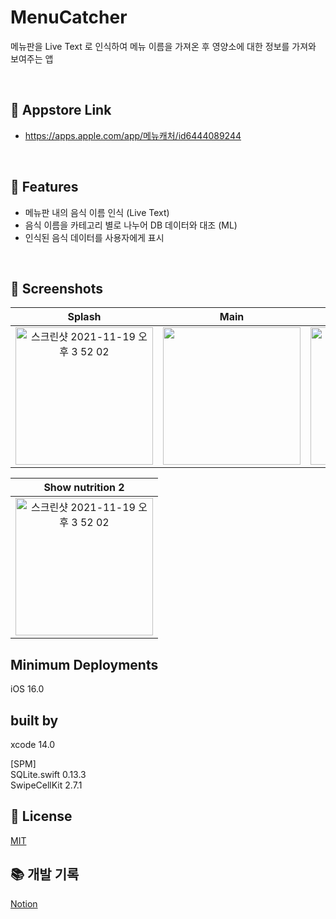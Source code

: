 # MenuCatcher
메뉴판을 Live Text 로 인식하여 메뉴 이름을 가져온 후 영양소에 대한 정보를 가져와 보여주는 앱

<br>

## 🍎 Appstore Link
- https://apps.apple.com/app/메뉴캐처/id6444089244

<br>

## 📌 Features
- 메뉴판 내의 음식 이름 인식 (Live Text)
- 음식 이름을 카테고리 별로 나누어 DB 데이터와 대조 (ML)
- 인식된 음식 데이터를 사용자에게 표시

<br>

## 🌃 Screenshots
| Splash | Main | Scan text | Show nutrition |
|:---:|:---:|:---:|:---:|
|<img width="220" alt="스크린샷 2021-11-19 오후 3 52 02" src="https://user-images.githubusercontent.com/56781342/199475432-0f907278-e805-4e2f-95df-a712db54a29e.png">|<img width="220" src="https://user-images.githubusercontent.com/56781342/199475936-5bc3fb33-0b1c-4322-bacc-2b0568721fce.png">|<img width="220" src="https://user-images.githubusercontent.com/56781342/199475945-fa0865ff-9ec2-4fb0-85eb-527fc430c00a.png">|<img width="220" src="https://user-images.githubusercontent.com/56781342/199475961-8dd94a4c-223e-4329-8911-230795d0558e.png">|

| Show nutrition 2|
|:---:|
|<img width="220" alt="스크린샷 2021-11-19 오후 3 52 02" src="https://user-images.githubusercontent.com/56781342/199477885-54a906fe-f6ed-443e-bdfe-a730ed1fcf4e.png">|  

## Minimum Deployments
iOS 16.0

## built by
xcode 14.0
   
[SPM]   
SQLite.swift 0.13.3   
SwipeCellKit 2.7.1

## :lock_with_ink_pen: License

[MIT](https://choosealicense.com/licenses/mit/)

## 📚 개발 기록

[Notion](https://rigorous-babcat-63a.notion.site/NC2-4f452310d5cd43559b3507337e794a15)
